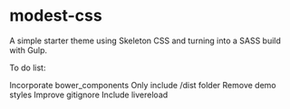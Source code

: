 # modest-css

A simple starter theme using Skeleton CSS and turning into a SASS build with Gulp.

To do list: 

Incorporate bower_components
Only include /dist folder
Remove demo styles
Improve gitignore
Include livereload
